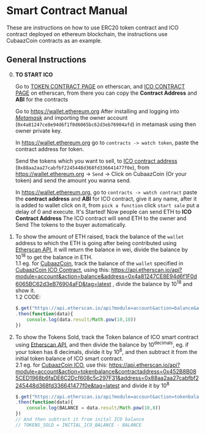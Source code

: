 # Smart Contract Manual

These are instructions on how to use ERC20 token contract and ICO contract deployed on ethereum blockchain, the instructions use CubaazCoin contracts as an example.

## General Instructions
0. **TO START ICO**  

	Go to [TOKEN CONTRACT PAGE](https://etherscan.io/address/0x452B8B085CED1968b6faDE6C2Dcf608c5c297F31#code) on etherscan, and [ICO CONTRACT PAGE](https://etherscan.io/address/0x88aa2aa27cabfbf2245448d368fd336641477f0e#code) on etherscan, from there you can copy the **Contract Address** and **ABI** for the contracts

	Go to https://wallet.ethereum.org After installing and logging into *[Metamask](http://metamask.io)* and importing the owner account (`0x4a81247ce8e94d6f1f0d6065bc62d3eb76904afd`) in metamask using then owner private key.

	In https://wallet.ethereum.org go to `contracts -> watch token`, paste the contract address for token.

	Send the tokens which you want to sell, to [ICO contract address](https://etherscan.io/address/0x88aa2aa27cabfbf2245448d368fd336641477f0e#code) (`0x88aa2aa27cabfbf2245448d368fd336641477f0e`), from https://wallet.ethereum.org -> `Send` -> Click on CubaazCoin (Or your token) and send the amount you wanna send.

	In https://wallet.ethereum.org, go to `contracts -> watch contract` paste the **contract address** and **ABI** for ICO contract, give it any name, after it is added to wallet click on it, from `pick a function` click `start sale` put a delay of 0 and execute. It's Started! Now people can send ETH to **ICO Contract Address** The ICO contract will send ETH to the owner and Send The tokens to the buyer automatically.



1. To show the amount of ETH raised, track the balance of the `wallet` address to which the ETH is going after being contributed using [Etherscan API](https://etherscan.io/apis#accounts), it will return the balance in wei, divide the balance by 10<sup>18</sup> to get the balance in ETH.  
	1.1 eg. for [CubaazCoin](https://etherscan.io/token/0x452B8B085CED1968b6faDE6C2Dcf608c5c297F31), track the balance of the `wallet` specified in [CubaazCoin ICO Contract](https://etherscan.io/address/0x88aa2aa27cabfbf2245448d368fd336641477f0e#code), using this: https://api.etherscan.io/api?module=account&action=balance&address=0x4a81247CE8E94d6f1F0d6065BC62d3eB76904aFD&tag=latest , divide the balance by 10<sup>18</sup> and show it.  
	1.2 CODE:  
	``` javascript
	$.get("https://api.etherscan.io/api?module=account&action=balance&address=0x4a81247CE8E94d6f1F0d6065BC62d3eB76904aFD&tag=latest")
	.then(function(data){
		console.log(data.result/Math.pow(10,18))
	})
	```

2. To show the Tokens Sold, track the Token balance of ICO smart contract using [Etherscan API](https://etherscan.io/apis#tokens), and then divide the balance by 10<sup>decimals</sup>, eg. if your token has 8 decimals, divide it by 10<sup>8</sup>, and then subtract it from the initial token balance of ICO smart contract.  
	2.1 eg. for [CubaazCoin ICO](https://etherscan.io/address/0x88aa2aa27cabfbf2245448d368fd336641477f0e#code), use this: https://api.etherscan.io/api?module=account&action=tokenbalance&contractaddress=0x452B8B085CED1968b6faDE6C2Dcf608c5c297F31&address=0x88aa2aa27cabfbf2245448d368fd336641477f0e&tag=latest and divide it by 10<sup>8</sup>
	``` javascript
	$.get("https://api.etherscan.io/api?module=account&action=tokenbalance&contractaddress=0x452B8B085CED1968b6faDE6C2Dcf608c5c297F31&address=0x88aa2aa27cabfbf2245448d368fd336641477f0e&tag=latest")
	.then(function(data){
		console.log(BALANCE = data.result/Math.pow(10,8))
	})
	// And then subtract it from inital ICO balance
	// TOKENS_SOLD = INITIAL_ICO_BALANCE - BALANCE
	```



